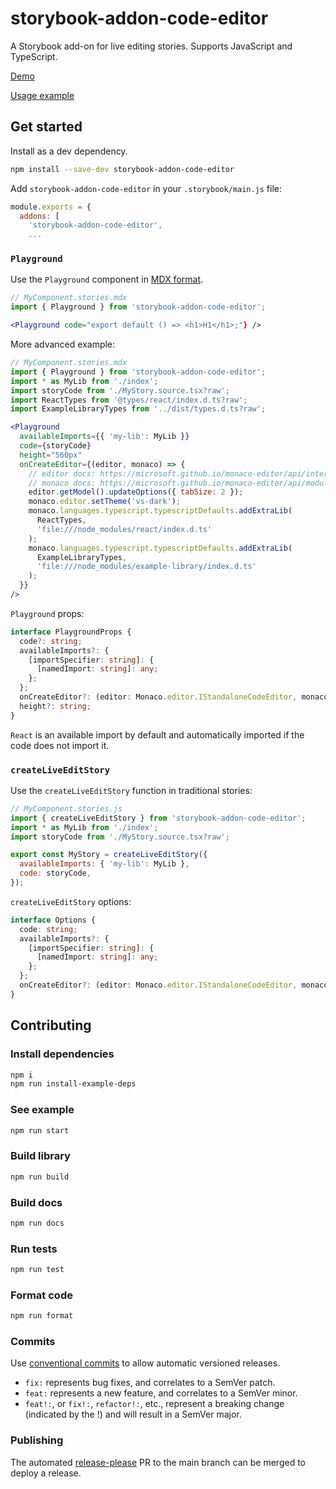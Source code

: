 # storybook-addon-code-editor

A Storybook add-on for live editing stories. Supports JavaScript and TypeScript.

[Demo](https://jeremyrh.github.io/storybook-addon-code-editor)

[Usage example](./example)

## Get started

Install as a dev dependency.

```sh
npm install --save-dev storybook-addon-code-editor
```

Add `storybook-addon-code-editor` in your `.storybook/main.js` file:

```js
module.exports = {
  addons: [
    'storybook-addon-code-editor',
    ...
```

### `Playground`

Use the `Playground` component in [MDX format](https://storybook.js.org/docs/react/api/mdx).

```jsx
// MyComponent.stories.mdx
import { Playground } from 'storybook-addon-code-editor';

<Playground code="export default () => <h1>H1</h1>;"} />
```

More advanced example:

```jsx
// MyComponent.stories.mdx
import { Playground } from 'storybook-addon-code-editor';
import * as MyLib from './index';
import storyCode from './MyStory.source.tsx?raw';
import ReactTypes from '@types/react/index.d.ts?raw';
import ExampleLibraryTypes from '../dist/types.d.ts?raw';

<Playground
  availableImports={{ 'my-lib': MyLib }}
  code={storyCode}
  height="560px"
  onCreateEditor={(editor, monaco) => {
    // editor docs: https://microsoft.github.io/monaco-editor/api/interfaces/monaco.editor.IStandaloneCodeEditor.html
    // monaco docs: https://microsoft.github.io/monaco-editor/api/modules/monaco.html
    editor.getModel().updateOptions({ tabSize: 2 });
    monaco.editor.setTheme('vs-dark');
    monaco.languages.typescript.typescriptDefaults.addExtraLib(
      ReactTypes,
      'file:///node_modules/react/index.d.ts'
    );
    monaco.languages.typescript.typescriptDefaults.addExtraLib(
      ExampleLibraryTypes,
      'file:///node_modules/example-library/index.d.ts'
    );
  }}
/>
```

`Playground` props:

```ts
interface PlaygroundProps {
  code?: string;
  availableImports?: {
    [importSpecifier: string]: {
      [namedImport: string]: any;
    };
  };
  onCreateEditor?: (editor: Monaco.editor.IStandaloneCodeEditor, monaco: Monaco) => any;
  height?: string;
}
```

`React` is an available import by default and automatically imported if the code does not import it.

### `createLiveEditStory`

Use the `createLiveEditStory` function in traditional stories:

```js
// MyComponent.stories.js
import { createLiveEditStory } from 'storybook-addon-code-editor';
import * as MyLib from './index';
import storyCode from './MyStory.source.tsx?raw';

export const MyStory = createLiveEditStory({
  availableImports: { 'my-lib': MyLib },
  code: storyCode,
});
```

`createLiveEditStory` options:

```ts
interface Options {
  code: string;
  availableImports?: {
    [importSpecifier: string]: {
      [namedImport: string]: any;
    };
  };
  onCreateEditor?: (editor: Monaco.editor.IStandaloneCodeEditor, monaco: Monaco) => any;
}
```

## Contributing

### Install dependencies

```sh
npm i
npm run install-example-deps
```

### See example

```sh
npm run start
```

### Build library

```sh
npm run build
```

### Build docs

```sh
npm run docs
```

### Run tests

```sh
npm run test
```

### Format code

```sh
npm run format
```

### Commits

Use [conventional commits](https://www.conventionalcommits.org/en/v1.0.0/) to allow automatic versioned releases.

- `fix:` represents bug fixes, and correlates to a SemVer patch.
- `feat:` represents a new feature, and correlates to a SemVer minor.
- `feat!:`, or `fix!:`, `refactor!:`, etc., represent a breaking change (indicated by the !) and will result in a SemVer major.

### Publishing

The automated [release-please](https://github.com/googleapis/release-please) PR to the main branch can be merged to deploy a release.
